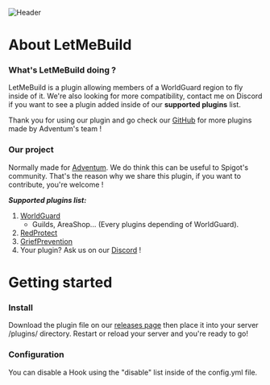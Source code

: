 ![Header](https://i.imgur.com/rBN21xD.png)

# About LetMeBuild

### What's LetMeBuild doing ?
LetMeBuild is a plugin allowing members of a WorldGuard region to fly inside of it.
We're also looking for more compatibility, contact me on Discord if you want to see a plugin added inside of our **supported plugins** list.

Thank you for using our plugin and go check our [GitHub](https://github.com/AdventumMC) for more plugins made by Adventum's team !

### Our project
Normally made for [Adventum](https://adventum.fr). We do think this can be useful to Spigot's community. That's the reason why we share this plugin, if you want to contribute, you're welcome !

_**Supported plugins list:**_
1. [WorldGuard](https://dev.bukkit.org/projects/worldguard)
   * Guilds, AreaShop... (Every plugins depending of WorldGuard).
2. [RedProtect](https://www.spigotmc.org/resources/redprotect-for-all-versions-anti-grief-server-protection.15841/)
3. [GriefPrevention](https://github.com/TechFortress/GriefPrevention/)
4. Your plugin? Ask us on our [Discord](https://discord.gg/ZQbz3RF) !


# Getting started

### Install
Download the plugin file on our [releases page](https://github.com/AdventumMC/LetMeBuild/releases) then place it into your server /plugins/ directory.
Restart or reload your server and you're ready to go!

### Configuration
You can disable a Hook using the "disable" list inside of the config.yml file.
